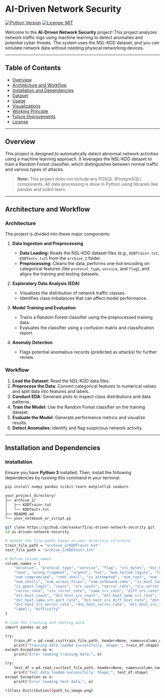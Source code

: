 # AI-Driven Network Security

[![Python Version](https://img.shields.io/badge/Python-3.x-blue.svg)](https://www.python.org/)
[![License: MIT](https://img.shields.io/badge/License-MIT-green.svg)](LICENSE)

Welcome to the **AI-Driven Network Security** project! This project analyzes network traffic logs using machine learning to detect anomalies and potential cyber threats. The system uses the NSL-KDD dataset, and you can simulate network data without needing physical networking devices.

---

## Table of Contents

- [Overview](#overview)
- [Architecture and Workflow](#architecture-and-workflow)
- [Installation and Dependencies](#installation-and-dependencies)
- [Dataset](#dataset)
- [Usage](#usage)
- [Visualizations](#visualizations)
- [Working Principle](#working-principle)
- [Future Improvements](#future-improvements)
- [License](#license)

---

## Overview

This project is designed to automatically detect abnormal network activities using a machine learning approach. It leverages the NSL-KDD dataset to train a Random Forest classifier, which distinguishes between normal traffic and various types of attacks.

> **Note:** This project does not include any PGSQL (PostgreSQL) components. All data processing is done in Python using libraries like pandas and scikit-learn.

---

## Architecture and Workflow

### Architecture

The project is divided into these major components:

1. **Data Ingestion and Preprocessing**
   - **Data Loading:** Reads the NSL-KDD dataset files (e.g., `KDDTrain+.txt`, `KDDTest+.txt`) from the `archive_2` folder.
   - **Preprocessing:** Cleans the data, performs one-hot encoding on categorical features (like `protocol_type`, `service`, and `flag`), and aligns the training and testing datasets.

2. **Exploratory Data Analysis (EDA)**
   - Visualizes the distribution of network traffic classes.
   - Identifies class imbalances that can affect model performance.

3. **Model Training and Evaluation**
   - Trains a Random Forest classifier using the preprocessed training data.
   - Evaluates the classifier using a confusion matrix and classification report.

4. **Anomaly Detection**
   - Flags potential anomalous records (predicted as attacks) for further review.

### Workflow

1. **Load the Dataset:** Read the NSL-KDD data files.
2. **Preprocess the Data:** Convert categorical features to numerical values and split data into features and labels.
3. **Conduct EDA:** Generate plots to inspect class distributions and data patterns.
4. **Train the Model:** Use the Random Forest classifier on the training dataset.
5. **Evaluate the Model:** Generate performance metrics and visualize results.
6. **Detect Anomalies:** Identify and flag suspicious network activity.

---

## Installation and Dependencies

### Installation

Ensure you have **Python 3** installed. Then, install the following dependencies by running this command in your terminal:

```bash
pip install numpy pandas scikit-learn matplotlib seaborn

your_project_directory/
├── archive_2/
│   ├── KDDTrain+.txt
│   └── KDDTest+.txt
├── README.md
└── your_notebook_or_script.py

git clone https://github.com/vaskar71/ai-driven-network-security.git
cd ai-driven-network-security

# Update the file paths based on your directory structure
train_file_path = "archive_2/KDDTrain+.txt"
test_file_path = "archive_2/KDDTest+.txt"

# Define column names
column_names = [
    "duration", "protocol_type", "service", "flag", "src_bytes", "dst_bytes",
    "land", "wrong_fragment", "urgent", "hot", "num_failed_logins", "logged_in",
    "num_compromised", "root_shell", "su_attempted", "num_root", "num_file_creations",
    "num_shells", "num_access_files", "num_outbound_cmds", "is_host_login",
    "is_guest_login", "count", "srv_count", "serror_rate", "srv_serror_rate",
    "rerror_rate", "srv_rerror_rate", "same_srv_rate", "diff_srv_rate", "srv_diff_host_rate",
    "dst_host_count", "dst_host_srv_count", "dst_host_same_srv_rate", "dst_host_diff_srv_rate",
    "dst_host_same_src_port_rate", "dst_host_srv_diff_host_rate", "dst_host_serror_rate",
    "dst_host_srv_serror_rate", "dst_host_rerror_rate", "dst_host_srv_rerror_rate",
    "label", "difficulty"
]

# Load the training and testing data
import pandas as pd

try:
    train_df = pd.read_csv(train_file_path, header=None, names=column_names)
    print("Training data loaded successfully. Shape:", train_df.shape)
except Exception as e:
    print("Error loading training data:", e)

try:
    test_df = pd.read_csv(test_file_path, header=None, names=column_names)
    print("Test data loaded successfully. Shape:", test_df.shape)
except Exception as e:
    print("Error loading test data:", e)

![Class Distribution](path_to_image.png)
